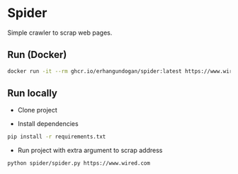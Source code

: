 Spider
======

Simple crawler to scrap web pages.

## Run (Docker)

```bash
docker run -it --rm ghcr.io/erhangundogan/spider:latest https://www.wired.com
```

## Run locally

- Clone project

- Install dependencies

```bash
pip install -r requirements.txt
```

- Run project with extra argument to scrap address

```bash
python spider/spider.py https://www.wired.com
```

